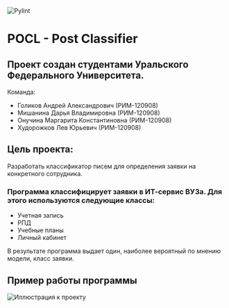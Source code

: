 ![Pylint](https://github.com/Dasha6131/POCL-2.0/actions/workflows/pylint.yml/badge.svg)&nbsp;

# POCL - Post Classifier

## Проект создан студентами Уральского Федерального Университета.
Команда:
+ Голиков Андрей Александрович (РИМ-120908)
+ Мишанина Дарья Владимировна (РИМ-120908)
+ Онучина Маргарита Константиновна (РИМ-120908)
+ Худорожков Лев Юрьевич (РИМ-120908)

## Цель проекта:
Разработать классификатор писем для определения заявки на конкретного сотрудника.

### Программа классифицирует заявки в ИТ-сервис ВУЗа. Для этого используются следующие классы:
+ Учетная запись
+ РПД
+ Учебные планы
+ Личный кабинет

В результате программа выдает один, наиболее вероятный по мнению модели, класс заявки.


## Пример работы программы
![Иллюстрация к проекту](https://github.com/DrWhats/POCL/blob/main/POCL_example.gif)
